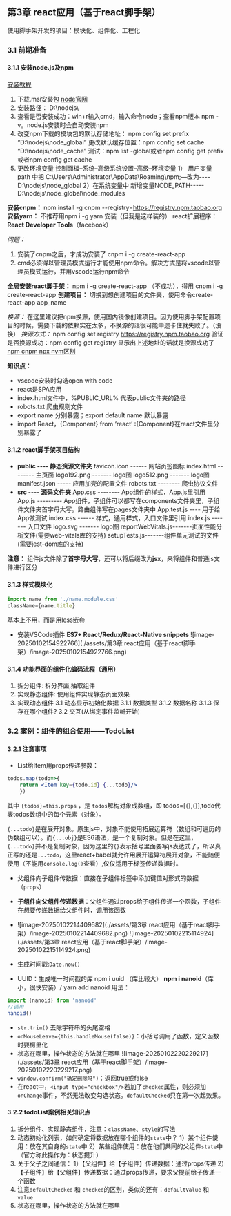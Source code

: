 ## 第3章 react应用（基于react脚手架）

使用脚手架开发的项目：模块化、组件化、工程化

### 3.1 前期准备

#### 3.1.1 安装node.js及npm

[安装教程](https://blog.csdn.net/ZHANGYANG_1109/article/details/121229581)

1. 下载.msi安装包 [node官网](http://nodejs.cn/download/)
2. 安装路径： D:\nodejs\
3. 查看是否安装成功：win+r输入cmd，输入命令node；查看npm版本 npm -v。node.js安装时会自动安装npm
4. 改变npm下载的模块包的默认存储地址：
   npm config set prefix “D:\nodejs\node_global”
   更改默认缓存位置：npm config set cache “D:\nodejs\node_cache”
   测试：npm list -global或者npm config get prefix或者npm config get cache
5. 更改环境变量
   控制面板–系统–高级系统设置–高级–环境变量
   1） 用户变量 path 中把 C:\Users\Administrator\AppData\Roaming\npm;—改为----D:\nodejs\node_global
   2）在系统变量中 新增变量NODE_PATH----- D:\nodejs\node_global\node_modules

**安装cnpm：** npm install -g cnpm --registry=https://registry.npm.taobao.org
**安装yarn：** 不推荐用npm i -g yarn 安装（但我是这样装的）
react扩展程序： **React Developer Tools**（facebook）

*问题：*

1. 安装了cnpm之后，才成功安装了 cnpm i -g create-react-app
2. cmd必须得以管理员模式运行才能使用npm命令。解决方式是将vscode以管理员模式运行，并用vscode运行npm命令

**全局安装react脚手架：** npm i -g create-react-app （不成功），得用 cnpm i -g create-react-app
**创建项目：** 切换到想创建项目的文件夹，使用命令create-react-app app_name

*换源：* 在这里建议把npm换源，使用国内镜像创建项目。因为使用脚手架配置项目的时候，需要下载的依赖实在太多，不换源的话很可能中途卡住就失败了。（没换）
*换源方式：* npm config set registry https://registry.npm.taobao.org
验证是否换源成功：npm config get registry
显示出上述地址的话就是换源成功了
[npm cnpm npx nvm区别](https://zhuanlan.zhihu.com/p/54998362)

**知识点：**

- vscode安装时勾选open with code
- react是SPA应用
- index.html文件中，%PUBLIC_URL% 代表public文件夹的路径
- robots.txt 爬虫规则文件
- export name 分别暴露；export default name 默认暴露
- import React，{Component} from ‘react’ :{Component}在react文件里分别暴露了

#### 3.1.2 react脚手架项目结构

- **public ---- 静态资源文件夹**
  favicon.icon ------ 网站页签图标
  index.html -------- 主页面
  logo192.png ------- logo图
  logo512.png ------- logo图
  manifest.json ----- 应用加壳的配置文件
  robots.txt -------- 爬虫协议文件
- **src ---- 源码文件夹**
  App.css -------- App组件的样式，App.js里引用
  App.js --------- App组件，子组件可以都写在components文件夹里，子组件文件夹首字母大写。路由组件写在pages文件夹中
  App.test.js ---- 用于给App做测试
  index.css ------ 样式，通用样式，入口文件里引用
  index.js ------- 入口文件
  logo.svg ------- logo图
  reportWebVitals.js-------页面性能分析文件(需要web-vitals库的支持)
  setupTests.js-------组件单元测试的文件(需要jest-dom库的支持)

**注意：**
组件js文件除了**首字母大写**，还可以将后缀改为**jsx**，来将组件和普通js文件进行区分

#### 3.1.3 样式模块化

```jsx
import name from './name.module.css'
className={name.title}
```

基本上不用，而是用[less](https://less.bootcss.com/)嵌套

- 安装VSCode插件 **ES7+ React/Redux/React-Native snippets**
  ![image-20250102154922766](./assets/第3章 react应用（基于react脚手架）/image-20250102154922766.png)

#### 3.1.4 功能界面的组件化编码流程（通用）

1. 拆分组件: 拆分界面,抽取组件
2. 实现静态组件: 使用组件实现静态页面效果
3. 实现动态组件
   3.1 动态显示初始化数据
      3.1.1 数据类型
      3.1.2 数据名称
      3.1.3 保存在哪个组件?
   3.2 交互(从绑定事件监听开始)

### 3.2 案例：组件的组合使用——TodoList

#### 3.2.1 注意事项

- List给Item用props传递参数：

```jsx
todos.map(todo=>{
	return <Item key={todo.id} {...todo}/>
	})
```

其中 `{todos}=this.props` ，是 `todos`解构对象成数组，即 todos=[{},{}],todo代表todos数组中的每个元素（对象）。

`{...todo}`是在展开对象。原生js中，对象不能使用拓展运算符（数组和可遍历的伪数组可以）。而`{...obj}`是ES6语法，是一个复制对象。但是在这里，`{...todo}`并不是复制对象，因为这里的`{}`表示括号里面要写js表达式了，所以真正写的还是`...todo`，这里react+babel就允许用展开运算符展开对象，不能随便使用（不能用`console.log()`查看）,仅仅适用于标签传递数据时。

- 父组件向子组件传数据：直接在子组件标签中添加键值对形式的数据（`props`）
- **子组件向父组件传递数据**：父组件通过props给子组件传递一个函数，子组件在想要传递数据给父组件时，调用该函数
- ![image-20250102214409682](./assets/第3章 react应用（基于react脚手架）/image-20250102214409682.png)
  ![image-20250102215114924](./assets/第3章 react应用（基于react脚手架）/image-20250102215114924.png)

- 生成时间戳:`Date.now()`
- UUID：生成唯一时间戳的库
  npm i uuid （库比较大）
  **npm i nanoid**（库小，很快安装）/ yarn add nanoid
  用法：

```jsx
import {nanoid} from 'nanoid'
//调用
nanoid()
```

- `str.trim()` 去除字符串的头尾空格
- `onMouseLeave={this.handleMouse(false)}`：小括号调用了函数，定义函数时要柯里化
- 状态在哪里，操作状态的方法就在哪里
  ![image-20250102220229217](./assets/第3章 react应用（基于react脚手架）/image-20250102220229217.png)
- `window.confirm("确定删除吗")`：返回true或false
- 在react中，`<input type="checkbox"/>`若加了`checked`属性，则必须加`onChange`事件，不然无法改变勾选状态。`defaultChecked`只在第一次起效果。

#### 3.2.2 todoList案例相关知识点

1. 拆分组件、实现静态组件，注意：`className`、`style`的写法
2. 动态初始化列表，如何确定将数据放在哪个组件的`state`中？
   1）某个组件使用：放在其自身的`state`中
   2）某些组件使用：放在他们共同的父组件`state`中（官方称此操作为：状态提升）
3. 关于父子之间通信：
   1）【父组件】给【子组件】传递数据：通过props传递
   2）【子组件】给【父组件】传递数据：通过props传递，要求父提前给子传递一个函数
4. 注意`defaultChecked` 和 `checked`的区别，类似的还有：`defaultValue` 和 `value`
5. 状态在哪里，操作状态的方法就在哪里

